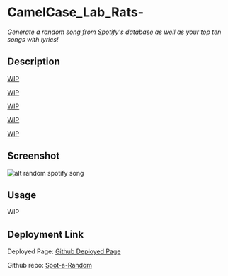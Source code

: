 # CamelCase_Lab_Rats-

*Generate a random song from Spotify's database as well as your top ten songs with lyrics!*

## Description


[WIP](WIP)

[WIP](WIP)

[WIP](WIP)

[WIP](WIP)

[WIP](WIP)

## Screenshot

![alt random spotify song](WIP)

## Usage

WIP

## Deployment Link

Deployed Page: [Github Deployed Page](WIP)

Github repo: [Spot-a-Random](https://github.com/ameridacas/CamelCase_Lab_Rats-)